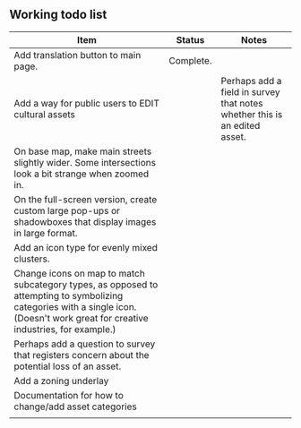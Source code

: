 ## Working todo list


| Item                                                                                                                                                                              | Status    | Notes                                                                     |
| --------------------------------------------------------------------------------------------------------------------------------------------------------------------------------- | --------- | ------------------------------------------------------------------------- |
| Add translation button to main page.                                                                                                                                              | Complete. |                                                                           |
| Add a way for public users to EDIT cultural assets                                                                                                                                |           | Perhaps add a field in survey that notes whether this is an edited asset. |
| On base map, make main streets slightly wider. Some intersections look a bit strange when zoomed in.                                                                              |           |                                                                           |
| On the full-screen version, create custom large pop-ups or shadowboxes that display images in large format.                                                                       |           |                                                                           |
| Add an icon type for evenly mixed clusters.                                                                                                                                       |           |                                                                           |
| Change icons on map to match subcategory types, as opposed to attempting to symbolizing categories with a single icon. (Doesn't work great for creative industries, for example.) |           |                                                                           |
| Perhaps add a question to survey that registers concern about the potential loss of an asset.                                                                                     |           |                                                                           |
| Add a zoning underlay                                                                                                                                                             |           |                                                                           |
| Documentation for how to change/add asset categories                                                                                                                              |           |                                                                           |
|                                                                                                                                                                                   |           |                                                                           |
